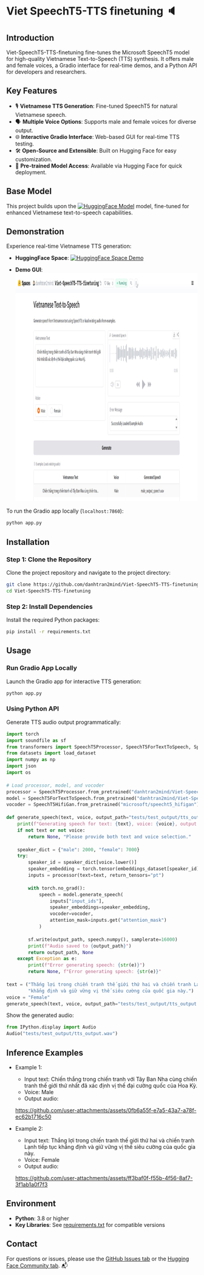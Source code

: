 # Viet SpeechT5-TTS finetuning 🔈

## Introduction
Viet-SpeechT5-TTS-finetuning fine-tunes the Microsoft SpeechT5 model for high-quality Vietnamese Text-to-Speech (TTS) synthesis. It offers male and female voices, a Gradio interface for real-time demos, and a Python API for developers and researchers.

## Key Features
- 🎙️ **Vietnamese TTS Generation**: Fine-tuned SpeechT5 for natural Vietnamese speech.
- 🗣️ **Multiple Voice Options**: Supports male and female voices for diverse output.
- 🌐 **Interactive Gradio Interface**: Web-based GUI for real-time TTS testing.
- 🛠️ **Open-Source and Extensible**: Built on Hugging Face for easy customization.
- 🚀 **Pre-trained Model Access**: Available via Hugging Face for quick deployment.

<!-- ## Dataset -->

## Base Model

This project builds upon the [![HuggingFace Model](https://img.shields.io/badge/HuggingFace-microsoft%2Fspeecht5_tts-yellow?style=flat&logo=huggingface)](https://huggingface.co/microsoft/speecht5_tts) model, fine-tuned for enhanced Vietnamese text-to-speech capabilities.

## Demonstration
Experience real-time Vietnamese TTS generation:  
- **HuggingFace Space**: [![HuggingFace Space Demo](https://img.shields.io/badge/HuggingFace-danhtran2mind%2FViet--SpeechT5--TTS--finetuning-yellow?style=flat&logo=huggingface)](https://huggingface.co/spaces/danhtran2mind/Viet-SpeechT5-TTS-finetuning)  

- **Demo GUI**:  
  <img src="./assets/gradio_app_demo.jpg" alt="Gradio Demo" height="600">

To run the Gradio app locally (`localhost:7860`):  
```bash
python app.py
```

## Installation

### Step 1: Clone the Repository
Clone the project repository and navigate to the project directory:  
```bash
git clone https://github.com/danhtran2mind/Viet-SpeechT5-TTS-finetuning.git
cd Viet-SpeechT5-TTS-finetuning
```

### Step 2: Install Dependencies
Install the required Python packages:  
```bash
pip install -r requirements.txt
```

## Usage

### Run Gradio App Locally
Launch the Gradio app for interactive TTS generation:  
```bash
python app.py
```

### Using Python API
Generate TTS audio output programmatically:  
```python
import torch
import soundfile as sf
from transformers import SpeechT5Processor, SpeechT5ForTextToSpeech, SpeechT5HifiGan
from datasets import load_dataset
import numpy as np
import json
import os

# Load processor, model, and vocoder
processor = SpeechT5Processor.from_pretrained("danhtran2mind/Viet-SpeechT5-TTS-finetuning")
model = SpeechT5ForTextToSpeech.from_pretrained("danhtran2mind/Viet-SpeechT5-TTS-finetuning")
vocoder = SpeechT5HifiGan.from_pretrained("microsoft/speecht5_hifigan")

def generate_speech(text, voice, output_path="tests/test_output/tts_output.wav"):
    print(f"Generating speech for text: {text}, voice: {voice}, output: {output_path}")
    if not text or not voice:
        return None, "Please provide both text and voice selection."
    
    speaker_dict = {"male": 2000, "female": 7000}
    try:
        speaker_id = speaker_dict[voice.lower()]
        speaker_embedding = torch.tensor(embeddings_dataset[speaker_id]["xvector"]).unsqueeze(0)
        inputs = processor(text=text, return_tensors="pt")
        
        with torch.no_grad():
            speech = model.generate_speech(
                inputs["input_ids"],
                speaker_embeddings=speaker_embedding,
                vocoder=vocoder,
                attention_mask=inputs.get("attention_mask")
            )
        
        sf.write(output_path, speech.numpy(), samplerate=16000)
        print(f"Audio saved to {output_path}")
        return output_path, None
    except Exception as e:
        print(f"Error generating speech: {str(e)}")
        return None, f"Error generating speech: {str(e)}"

text = ("Thắng lợi trong chiến tranh thế giới thứ hai và chiến tranh Lạnh tiếp tục "
        "khẳng định và giữ vững vị thế siêu cường của quốc gia này.")
voice = "Female"
generate_speech(text, voice, output_path="tests/test_output/tts_output.wav")
```

Show the generated audio:  
```python
from IPython.display import Audio
Audio("tests/test_output/tts_output.wav")
```
## Inference Examples
- Example 1:
  - Input text: Chiến thắng trong chiến tranh với Tây Ban Nha cùng chiến tranh thế giới thứ nhất đã xác định vị thế đại cường quốc của Hoa Kỳ.
  - Voice: Male
  - Output audio:
    
  https://github.com/user-attachments/assets/0fb6a55f-e7a5-43a7-a78f-ec62b1716c50

- Example 2:
  - Input text: Thắng lợi trong chiến tranh thế giới thứ hai và chiến tranh Lạnh tiếp tục khẳng định và giữ vững vị thế siêu cường của quốc gia này.
  - Voice: Female
  - Output audio:

  https://github.com/user-attachments/assets/ff3baf0f-f55b-4f56-8af7-3f1ab1a0f7f3

## Environment
- **Python**: 3.8 or higher
- **Key Libraries**: See [requirements.txt](requirements.txt) for compatible versions

## Contact
For questions or issues, please use the [GitHub Issues tab](https://github.com/danhtran2mind/Viet-Glow-TTS-finetuning/issues) or the [Hugging Face Community tab](https://huggingface.co/spaces/danhtran2mind/Viet-Glow-TTS-finetuning/discussions). 📬



